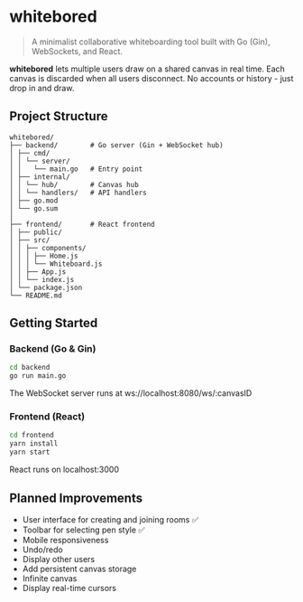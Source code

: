 # whitebored

> A minimalist collaborative whiteboarding tool built with Go (Gin), WebSockets, and React.

**whitebored** lets multiple users draw on a shared canvas in real time. Each canvas is discarded when all users disconnect. No accounts or history - just drop in and draw.

## Project Structure
```
whitebored/
├── backend/        # Go server (Gin + WebSocket hub)
│ ├── cmd/
│ │ └── server/
│ │   └── main.go   # Entry point
│ ├── internal/
│ │ └── hub/        # Canvas hub
│ │ └── handlers/   # API handlers
│ ├── go.mod
│ └── go.sum
│
├── frontend/       # React frontend
│ ├── public/
│ ├── src/
│ │ ├── components/
│ │ │ ├── Home.js
│ │ │ └── Whiteboard.js
│ │ ├── App.js
│ │ └── index.js
│ └── package.json
└── README.md
```

## Getting Started

### Backend (Go & Gin)
```bash
cd backend
go run main.go
```
The WebSocket server runs at ws://localhost:8080/ws/:canvasID

### Frontend (React)
```bash
cd frontend
yarn install
yarn start
```
React runs on localhost:3000

## Planned Improvements
- User interface for creating and joining rooms ✅
- Toolbar for selecting pen style ✅
- Mobile responsiveness
- Undo/redo
- Display other users
- Add persistent canvas storage
- Infinite canvas
- Display real-time cursors